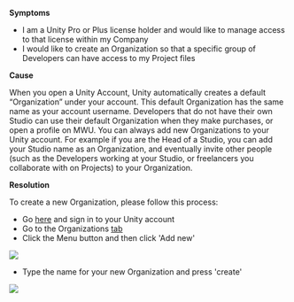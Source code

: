

**Symptoms**


- I am a Unity Pro or Plus license holder and would like to manage access to that license within my Company
- I would like to create an Organization so that a specific group of Developers can have access to my Project files



**Cause**



When you open a Unity Account, Unity automatically creates a default “Organization” under your account. This default Organization has the same name as your account username. Developers that do not have their own Studio can use their default Organization when they make purchases, or open a profile on MWU. You can always add new Organizations to your Unity account. For example if you are the Head of a Studio, you can add your Studio name as an Organization, and eventually invite other people (such as the Developers working at your Studio, or freelancers you collaborate with on Projects) to your Organization.



**Resolution**



To create a new Organization, please follow this process:


- Go [here](https://id.unity.com/) and sign in to your Unity account
- Go to the Organizations [tab](https://id.unity.com/organizations)
- Click the Menu button and then click 'Add new'



![](/hc/en-us/article_attachments/203796083/Screen_Shot_2016-04-25_at_12.38.03.png)


- Type the name for your new Organization and press 'create'



![](/hc/en-us/article_attachments/203613516/Screen_Shot_2016-04-25_at_12.39.46.png)

